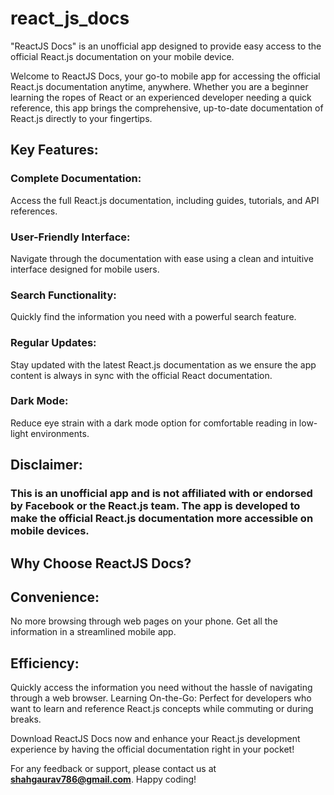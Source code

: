 # react_js_docs

"ReactJS Docs" is an unofficial app designed to provide easy access to the official React.js documentation on your mobile device.

Welcome to ReactJS Docs, your go-to mobile app for accessing the official React.js documentation anytime, anywhere. Whether you are a beginner learning the ropes of React or an experienced developer needing a quick reference, this app brings the comprehensive, up-to-date documentation of React.js directly to your fingertips.

## Key Features:

### Complete Documentation: 
Access the full React.js documentation, including guides, tutorials, and API references.
### User-Friendly Interface: 
Navigate through the documentation with ease using a clean and intuitive interface designed for mobile users.
### Search Functionality: 
Quickly find the information you need with a powerful search feature.
### Regular Updates: 
Stay updated with the latest React.js documentation as we ensure the app content is always in sync with the official React documentation.
### Dark Mode: 
Reduce eye strain with a dark mode option for comfortable reading in low-light environments.

## Disclaimer: 
### This is an unofficial app and is not affiliated with or endorsed by Facebook or the React.js team. The app is developed to make the official React.js documentation more accessible on mobile devices.

## Why Choose ReactJS Docs?

## Convenience: 
No more browsing through web pages on your phone. Get all the information in a streamlined mobile app.
## Efficiency: 
Quickly access the information you need without the hassle of navigating through a web browser.
Learning On-the-Go: Perfect for developers who want to learn and reference React.js concepts while commuting or during breaks.

Download ReactJS Docs now and enhance your React.js development experience by having the official documentation right in your pocket!

For any feedback or support, please contact us at **shahgaurav786@gmail.com**. Happy coding!

